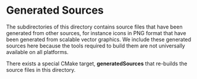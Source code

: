 # Generated Sources

The subdirectories of this directory contains source files that have been
generated from other sources, for instance icons in PNG format that have been
generated from scalable vector graphics. We include these generated sources here
because the tools required to build them are not universally available on all
platforms.

There exists a special CMake target, **generatedSources** that re-builds the
source files in this directory.
